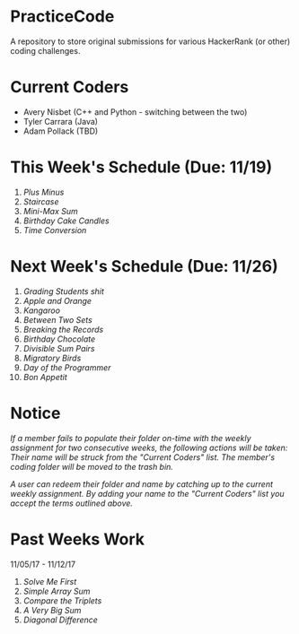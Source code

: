 # PracticeCode
A repository to store original submissions for various HackerRank (or other) coding challenges.

# Current Coders
- Avery Nisbet 	(C++ and Python - switching between the two)
- Tyler Carrara	(Java)
- Adam Pollack	(TBD)

# This Week's Schedule (Due: 11/19)
1. *Plus Minus*
2. *Staircase*
3. *Mini-Max Sum*
4. *Birthday Cake Candles*
5. *Time Conversion*

# Next Week's Schedule (Due: 11/26)
1. *Grading Students shit*
2. *Apple and Orange*
3. *Kangaroo*
4. *Between Two Sets*
5. *Breaking the Records*
6. *Birthday Chocolate*
7. *Divisible Sum Pairs*
8. *Migratory Birds*
9. *Day of the Programmer*
10. *Bon Appetit*

# Notice
*If a member fails to populate their folder on-time with the weekly assignment for two consecutive weeks, the following actions will be taken: Their name will be struck from the "Current Coders" list. The member's coding folder will be moved to the trash bin.*

*A user can redeem their folder and name by catching up to the current weekly assignment. By adding your name to the "Current Coders" list you accept the terms outlined above.*

# Past Weeks Work
11/05/17 - 11/12/17
1. *Solve Me First*
2. *Simple Array Sum*
3. *Compare the Triplets*
4. *A Very Big Sum*
5. *Diagonal Difference* 